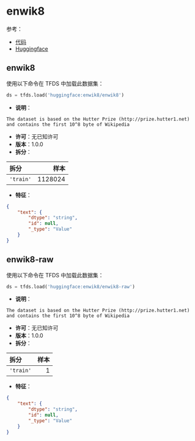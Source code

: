 # enwik8

参考：

- [代码](https://github.com/huggingface/datasets/blob/master/datasets/enwik8)
- [Huggingface](https://huggingface.co/datasets/enwik8)

## enwik8

使用以下命令在 TFDS 中加载此数据集：

```python
ds = tfds.load('huggingface:enwik8/enwik8')
```

- **说明**：

```
The dataset is based on the Hutter Prize (http://prize.hutter1.net) and contains the first 10^8 byte of Wikipedia
```

- **许可**：无已知许可
- **版本**：1.0.0
- **拆分**：

拆分 | 样本
:-- | --:
`'train'` | 1128024

- **特征**：

```json
{
    "text": {
        "dtype": "string",
        "id": null,
        "_type": "Value"
    }
}
```

## enwik8-raw

使用以下命令在 TFDS 中加载此数据集：

```python
ds = tfds.load('huggingface:enwik8/enwik8-raw')
```

- **说明**：

```
The dataset is based on the Hutter Prize (http://prize.hutter1.net) and contains the first 10^8 byte of Wikipedia
```

- **许可**：无已知许可
- **版本**：1.0.0
- **拆分**：

拆分 | 样本
:-- | --:
`'train'` | 1

- **特征**：

```json
{
    "text": {
        "dtype": "string",
        "id": null,
        "_type": "Value"
    }
}
```
